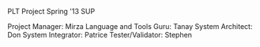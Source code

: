 PLT Project Spring '13
SUP

Project Manager:            Mirza
Language and Tools Guru:    Tanay
System Architect:           Don
System Integrator:          Patrice
Tester/Validator:           Stephen
